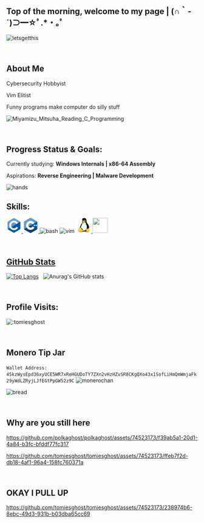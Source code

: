 
<h2 align="left">Top of the morning, welcome to my page | (∩｀-´)⊃━☆ﾟ.*・｡ﾟ</h2>

![letsgetthis](https://github.com/blightchild/blightchild/assets/74523173/865aaa01-51e5-4f1c-b0cf-0f354028abe1)

          



<br>

## About Me
Cybersecurity Hobbyist

Vim Elitist

Funny programs make computer do silly stuff

![Miyamizu_Mitsuha_Reading_C_Programming](https://github.com/polkaghost/polkaghost/assets/74523173/e5d19ffc-1b9a-47b7-9ab7-5c7e509c003d)

<br>

## Progress Status & Goals:
 
Currently studying: **Windows Internals | x86-64 Assembly**

Aspirations: **Reverse Engineering | Malware Development**
 
![hands](https://github.com/blightchild/blightchild/assets/74523173/1dc63b6b-7804-4f33-86d1-52f3e29797f0)
<br>

## Skills:

<p align = "left"> <a href="https://www.cprogramming.com/" target="_blank" rel="noreferrer"> <img src="https://raw.githubusercontent.com/devicons/devicon/master/icons/c/c-original.svg" alt="c" width="40" height="40"/> </a> <a href="https://www.w3schools.com/cpp/" target="_blank" rel="noreferrer"> <img src="https://raw.githubusercontent.com/devicons/devicon/master/icons/cplusplus/cplusplus-original.svg" alt="cplusplus" width="40" height="40"/> </a>  <img src="https://img.icons8.com/?size=512&id=8gWOBXY72Osj&format=png" alt="bash" width="40" height="40"/> </a> <img src="https://user-images.githubusercontent.com/8083855/30329899-bffb884c-97e4-11e7-8b93-f8e4bed7338a.png" alt="vim" width="40" height="40"/> </a> <a href="https://www.linux.org/" target="_blank" rel="noreferrer"> <img src="https://raw.githubusercontent.com/devicons/devicon/master/icons/linux/linux-original.svg" alt="linux" width="40" height="40"/> <img src="https://cdn.jsdelivr.net/gh/devicons/devicon/icons/windows8/windows8-original.svg" width="40" height="40"/></p> 

<br>

## GitHub Stats

[![Top Langs](https://github-readme-stats-git-masterrstaa-rickstaa.vercel.app/api/top-langs/?username=tomiesghost&show_icons=true&theme=dracula)](https://github.com/tomiesghost/github-readme-stats) &nbsp; ![Anurag's GitHub stats](https://github-readme-stats-sigma-five.vercel.app/api?username=tomiesghost&show_icons=true&theme=dracula)

<br>

## Profile Visits:

![:tomiesghost](https://count.getloli.com/get/@:tomiesghost) 

<br>

## Monero Tip Jar
```Wallet Address: 45kzWysEpd36xyUCE5WR7xReHGUDoTY7ZXn2vHzHZvSR8CKgQXo43x1SofLiHmQmWmjaFk29yWdLZRyjLJfEGtPpGW52z9C``` ![monerochan](https://github.com/blightchild/blightchild/assets/74523173/a9004461-03de-4262-a9b7-708411cb10ae)


 ![bread](https://github.com/blightchild/blightchild/assets/74523173/cd607253-b3c5-45d3-ab5a-bf1f8a2fc54c)

<br>




## Why are you still here


https://github.com/polkaghost/polkaghost/assets/74523173/f39ab5a1-20d1-4a84-b3fc-bfddf77fc317


https://github.com/tomiesghost/tomiesghost/assets/74523173/ffeb7f2d-db18-4af1-96a4-158fc760371a

<br>

## OKAY I PULL UP


https://github.com/tomiesghost/tomiesghost/assets/74523173/238974b6-8ebc-49d3-931b-b03dba65cc69



